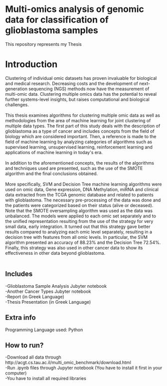 # Multi-omics analysis of genomic data for classification of glioblastoma samples
This repository represents my Thesis

<h1> Introduction </h1>
 Clustering of individual omic datasets has proven invaluable for biological and medical research. Decreasing costs and the development of next-generation sequencing (NGS) methods now have the measurement of multi-omic data. Clustering multiple omics data has the potential to reveal further systems-level insights, but raises computational and biological challenges. <br/><br/>
 This thesis examines algorithms for clustering multiple omic data as well as methodologies from the area of machine learning for joint clustering of multiple data types. The first part of this study deals with the description of glioblastoma as a type of cancer and includes concepts from the field of biology which are considered important. Then, a reference is made to the field of machine learning by analyzing categories of algorithms such as supervised learning, unsupervised learning, reinforcement learning and applications of machine learning in today's era.<br/><br/>
 In addition to the aforementioned concepts, the results of the algorithms and techniques used are presented, such as the use of the SMOTE algorithm and the final conclusions obtained.<br/><br/>
 More specifically, SVM and Decision Tree machine learning algorithms were used on omic data, Gene expression, DNA Methylation, miRNA and clinical data extracted from the TCGA genomic database and related to patients with glioblastoma. The necessary pre-processing of the data was done and the patients were categorized based on their status (alive or deceased). Note that the SMOTE oversampling algorithm was used as the data was unbalanced. The models were applied to each omic set separately and to the unified representation resulting from the use of the strategy for very small data, early integration. It turned out that this strategy gave better results compared to analyzing each omic level separately, resulting in a decision tree with features from all omic levels. In particular, the SVM algorithm presented an accuracy of 88.23% and the Decision Tree 72.54%. Finally, this strategy was also used in other cancer data to show its effectiveness in other data beyond glioblastoma.<br/><br/>

<h2>Includes</h2>
-Glioblastoma Sample Analysis Jubyter notebook <br>
-Another Cancer Types Jubyter notebook<br>
-Report (in Greek Language)<br>
-Thesis Presentation (in Greek Language)<br>

<h2>Extra info</h2>
Programming Language used: Python

<h2>How to run?</h2>
-Download all data through http://acgt.cs.tau.ac.il/multi_omic_benchmark/download.html <br/>
-Run .ipynb files through Jupyter notebook (You have to install it first in your computer)<br/>
-You have to install all required libraries<br/>


